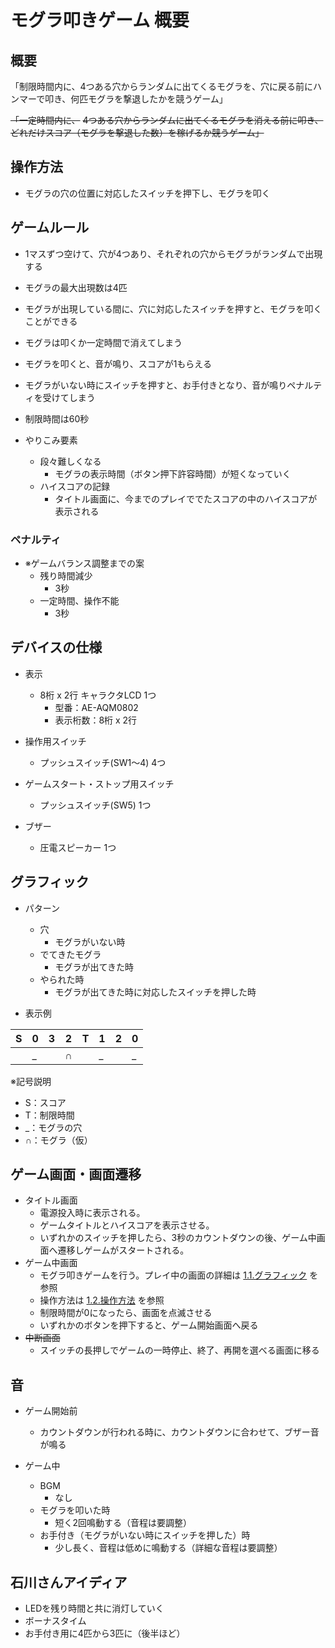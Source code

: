 # モグラ叩きゲーム 概要

## 概要

「制限時間内に、4つある穴からランダムに出てくるモグラを、穴に戻る前にハンマーで叩き、何匹モグラを撃退したかを競うゲーム」

~~「一定時間内に、~~
~~4つある穴からランダムに出てくるモグラを消える前に叩き、~~
~~どれだけスコア（モグラを撃退した数）を稼げるか競うゲーム」~~

## 操作方法

- モグラの穴の位置に対応したスイッチを押下し、モグラを叩く


## ゲームルール

- 1マスずつ空けて、穴が4つあり、それぞれの穴からモグラがランダムで出現する
- モグラの最大出現数は4匹
- モグラが出現している間に、穴に対応したスイッチを押すと、モグラを叩くことができる
- モグラは叩くか一定時間で消えてしまう
- モグラを叩くと、音が鳴り、スコアが1もらえる
- モグラがいない時にスイッチを押すと、お手付きとなり、音が鳴りペナルティを受けてしまう
- 制限時間は60秒

- やりこみ要素
  - 段々難しくなる
    - モグラの表示時間（ボタン押下許容時間）が短くなっていく
  - ハイスコアの記録
    - タイトル画面に、今までのプレイででたスコアの中のハイスコアが表示される

### ペナルティ

- ※ゲームバランス調整までの案
  - 残り時間減少
    - 3秒
  - 一定時間、操作不能
    - 3秒

## デバイスの仕様

- 表示
  - 8桁 x 2行 キャラクタLCD 1つ
    - 型番：AE-AQM0802
    - 表示桁数：8桁 x 2行

- 操作用スイッチ
  - プッシュスイッチ(SW1～4) 4つ

- ゲームスタート・ストップ用スイッチ
  - プッシュスイッチ(SW5) 1つ

- ブザー
  - 圧電スピーカー 1つ

## グラフィック

- パターン
  - 穴
    - モグラがいない時
  - でてきたモグラ
    - モグラが出てきた時
  - やられた時
    - モグラが出てきた時に対応したスイッチを押した時

- 表示例

| S   | 0   | 3   | 2   | T   | 1   | 2   | 0   |
| --- | --- | --- | --- | --- | --- | --- | --- |
|     | _   |     | ∩   |     | _   |     | _   |

※記号説明
- S：スコア
- T：制限時間
- _：モグラの穴
- ∩：モグラ（仮）

## ゲーム画面・画面遷移

- タイトル画面
  - 電源投入時に表示される。
  - ゲームタイトルとハイスコアを表示させる。
  - いずれかのスイッチを押したら、3秒のカウントダウンの後、ゲーム中画面へ遷移しゲームがスタートされる。
- ゲーム中画面
  - モグラ叩きゲームを行う。プレイ中の画面の詳細は [1.1.グラフィック](#グラフィック) を参照
  - 操作方法は [1.2.操作方法](#操作方法) を参照
  - 制限時間が0になったら、画面を点滅させる
  - いずれかのボタンを押下すると、ゲーム開始画面へ戻る
- ~~中断画面~~
  - スイッチの長押しでゲームの一時停止、終了、再開を選べる画面に移る

## 音

- ゲーム開始前
  - カウントダウンが行われる時に、カウントダウンに合わせて、ブザー音が鳴る

- ゲーム中
  - BGM
    - なし
  - モグラを叩いた時
    - 短く2回鳴動する（音程は要調整）
  - お手付き（モグラがいない時にスイッチを押した）時
    - 少し長く、音程は低めに鳴動する（詳細な音程は要調整）

## 石川さんアイディア

- LEDを残り時間と共に消灯していく
- ボーナスタイム
- お手付き用に4匹から3匹に（後半ほど）